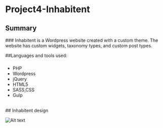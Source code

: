 # Project4-Inhabitent

<h2>Summary</h2>
###
Inhabitent is a Wordpress website created with a custom theme. The website has custom widgets, 
taxonomy types, and custom post types.

##Languages and tools used:
###

- PHP
- Wordpress 
- jQuery
- HTML5
- SASS,CSS
- Gulp

<br>
## Inhabitent design

![Alt text](./themes/inhabitent-theme/images/comps/Homepage.png "inhabitent")
